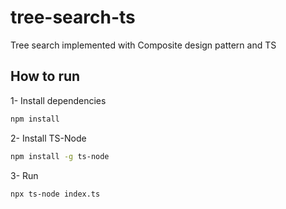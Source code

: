 # tree-search-ts
Tree search implemented with Composite design pattern and TS

## How to run
1- Install dependencies
```bash
npm install
```
2- Install TS-Node
```bash
npm install -g ts-node
```

3- Run
```bash
npx ts-node index.ts
```